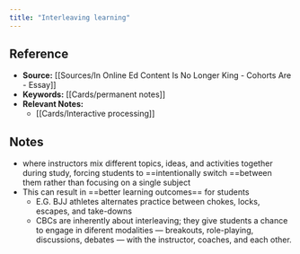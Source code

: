 ```yaml
---
title: "Interleaving learning"
---
```

## Reference
- **Source:** [[Sources/In Online Ed Content Is No Longer King - Cohorts Are - Essay]]
- **Keywords:** [[Cards/permanent notes]]
- **Relevant Notes:** 
	- [[Cards/Interactive processing]]
## Notes
+ where instructors mix different topics, ideas, and activities together during study, forcing students to ==intentionally switch ==between them rather than focusing on a single subject
+ This can result in ==better learning outcomes== for students
	+ E.G. BJJ athletes alternates practice between chokes, locks, escapes, and take-downs
	+ CBCs are inherently about interleaving; they give students a chance to engage in diferent modalities — breakouts, role-playing, discussions, debates — with the instructor, coaches, and each other.